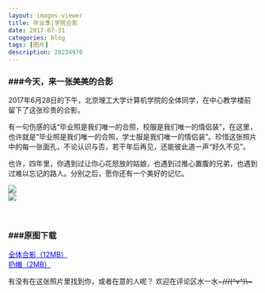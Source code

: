 ```yaml
---
layout: images-viewer
title: 毕业季|学院合影
date: 2017-07-31
categories: blog
tags: [图片]
description: 28234970
---
```


<h3>###今天，来一张美美的合影</h3>

2017年6月28日的下午，北京理工大学计算机学院的全体同学，在中心教学楼前留下了这张珍贵的合影。

有一句伤感的话“毕业照是我们唯一的合照，校服是我们唯一的情侣装”，在这里，也许就是“毕业照是我们唯一的合照，学士服是我们唯一的情侣装”。珍惜这张照片中的每一张面孔，不论认识与否，若干年后再见，还能彼此道一声“好久不见”。

也许，四年里，你遇到过让你心花怒放的姑娘，也遇到过推心置腹的兄弟，也遇到过难以忘记的路人。分别之后，愿你还有一个美好的记忆。


<div class="gallery">
	<div><a href="http://os5h88ibe.bkt.clouddn.com/07111301/all_of_us/hr/2017-06-28-all-of-071113.jpg"><img src="http://os5h88ibe.bkt.clouddn.com/07111301/all_of_us/lr/2017-06-28-all-of-071113.jpg" /></a></div>
	<div><a href="http://oso00lm7b.bkt.clouddn.com/07111301/all_of_us/hr/2017-06-28-all-of-071113-throw.jpg"><img src="http://oso00lm7b.bkt.clouddn.com/07111301/all_of_us/lr/2017-06-28-all-of-071113-throw.jpg" /></a></div>
</div>


<br />
<br />

<h3>###原图下载</h3>

<a href="http://os5h88ibe.bkt.clouddn.com/07111301/all_of_us/hr/2017-06-28-all-of-071113-real.jpg" target="_blank" style="color: blue">全体合影（12MB）</a>
<br />
<a href="http://oso00lm7b.bkt.clouddn.com/07111301/all_of_us/hr/2017-06-28-all-of-071113-throw-real.jpg" target="_blank" style="color: blue">扔帽（2MB）</a>
<br />

有没有在这张照片里找到你，或者在意的人呢？
欢迎在评论区水一水~~~///(^v^)\\\~~~
